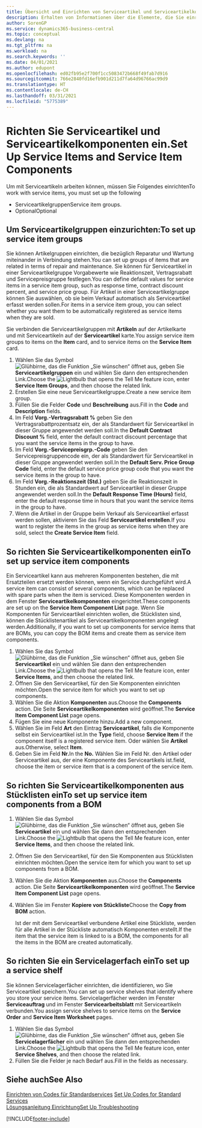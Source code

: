 ```yaml
---
title: Übersicht und Einrichten von Serviceartikel und Serviceartikelkomponenten  | Microsoft Docs
description: Erhalten von Informationen über die Elemente, die Sie einrichten müssen, bevor Sie Serviceartikel, einschliesslich Vorgabewerte wie Reaktionszeit, Vertragsrabatt, und Servicepreisgruppen verwenden können.
author: SorenGP
ms.service: dynamics365-business-central
ms.topic: conceptual
ms.devlang: na
ms.tgt_pltfrm: na
ms.workload: na
ms.search.keywords: ''
ms.date: 04/01/2021
ms.author: edupont
ms.openlocfilehash: ed02fb95e2f700f1cc5083472b668f49fab7d916
ms.sourcegitcommit: 766e2840fd16efb901d211d7fa64d96766ac99d9
ms.translationtype: HT
ms.contentlocale: de-CH
ms.lasthandoff: 03/31/2021
ms.locfileid: "5775389"
---
```

# <a name="set-up-service-items-and-service-item-components"></a><span data-ttu-id="ea6b1-103">Richten Sie Serviceartikel und Serviceartikelkomponenten ein.</span><span class="sxs-lookup"><span data-stu-id="ea6b1-103">Set Up Service Items and Service Item Components</span></span>
<span data-ttu-id="ea6b1-104">Um mit Serviceartikeln arbeiten können, müssen Sie Folgendes einrichten</span><span class="sxs-lookup"><span data-stu-id="ea6b1-104">To work with service items, you must set up the following</span></span>

* <span data-ttu-id="ea6b1-105">Serviceartikelgruppen</span><span class="sxs-lookup"><span data-stu-id="ea6b1-105">Service item groups.</span></span>
* <span data-ttu-id="ea6b1-106">Optional</span><span class="sxs-lookup"><span data-stu-id="ea6b1-106">Optional</span></span>

## <a name="to-set-up-service-item-groups"></a><span data-ttu-id="ea6b1-107">Um Serviceartikelgruppen einzurichten:</span><span class="sxs-lookup"><span data-stu-id="ea6b1-107">To set up service item groups</span></span>
<span data-ttu-id="ea6b1-108">Sie können Artikelgruppen einrichten, die bezüglich Reparatur und Wartung miteinander in Verbindung stehen.</span><span class="sxs-lookup"><span data-stu-id="ea6b1-108">You can set up groups of items that are related in terms of repair and maintenance.</span></span> <span data-ttu-id="ea6b1-109">Sie können für Serviceartikel in einer Serviceartikelgruppe Vorgabewerte wie Reaktionszeit, Vertragsrabatt und Servicepreisgruppe festlegen.</span><span class="sxs-lookup"><span data-stu-id="ea6b1-109">You can define default values for service items in a service item group, such as response time, contract discount percent, and service price group.</span></span> <span data-ttu-id="ea6b1-110">Für Artikel in einer Serviceartikelgruppe können Sie auswählen, ob sie beim Verkauf automatisch als Serviceartikel erfasst werden sollen.</span><span class="sxs-lookup"><span data-stu-id="ea6b1-110">For items in a service item group, you can select whether you want them to be automatically registered as service items when they are sold.</span></span>  

<span data-ttu-id="ea6b1-111">Sie verbinden die Serviceartikelgruppen mit **Artikeln** auf der Artikelkarte und mit Serviceartikeln auf der **Serviceartikel** karte.</span><span class="sxs-lookup"><span data-stu-id="ea6b1-111">You assign service item groups to items on the **Item** card, and to service items on the **Service Item** card.</span></span>  

1. <span data-ttu-id="ea6b1-112">Wählen Sie das Symbol ![Glühbirne, das die Funktion „Sie wünschen“ öffnet](media/ui-search/search_small.png "Tell Me-Funktion") aus, geben Sie **Serviceartikelgruppen** ein und wählen Sie dann den entsprechenden Link.</span><span class="sxs-lookup"><span data-stu-id="ea6b1-112">Choose the ![Lightbulb that opens the Tell Me feature](media/ui-search/search_small.png "Tell me what you want to do") icon, enter **Service Item Groups**, and then choose the related link.</span></span>  
2. <span data-ttu-id="ea6b1-113">Erstellen Sie eine neue Serviceartikelgruppe.</span><span class="sxs-lookup"><span data-stu-id="ea6b1-113">Create a new service item group.</span></span>  
3. <span data-ttu-id="ea6b1-114">Füllen Sie die Felder **Code** und **Beschreibung** aus.</span><span class="sxs-lookup"><span data-stu-id="ea6b1-114">Fill in the **Code** and **Description** fields.</span></span>  
4. <span data-ttu-id="ea6b1-115">Im Feld **Vorg.-Vertragsrabatt %** geben Sie den Vertragsrabattprozentsatz ein, der als Standardwert für Serviceartikel in dieser Gruppe angewendet werden soll.</span><span class="sxs-lookup"><span data-stu-id="ea6b1-115">In the **Default Contract Discount %** field, enter the default contract discount percentage that you want the service items in the group to have.</span></span>  
5. <span data-ttu-id="ea6b1-116">Im Feld **Vorg.-Servicepreisgrp.-Code** geben Sie den Servicepreisgruppencode ein, der als Standardwert für Serviceartikel in dieser Gruppe angewendet werden soll.</span><span class="sxs-lookup"><span data-stu-id="ea6b1-116">In the **Default Serv. Price Group Code** field, enter the default service price group code that you want the service items in the group to have.</span></span>  
6. <span data-ttu-id="ea6b1-117">Im Feld **Vorg.-Reaktionszeit (Std.)** geben Sie die Reaktionszeit in Stunden ein, die als Standardwert auf Serviceartikel in dieser Gruppe angewendet werden soll.</span><span class="sxs-lookup"><span data-stu-id="ea6b1-117">In the **Default Response Time (Hours)** field, enter the default response time in hours that you want the service items in the group to have.</span></span>  
7. <span data-ttu-id="ea6b1-118">Wenn die Artikel in der Gruppe beim Verkauf als Serviceartikel erfasst werden sollen, aktivieren Sie das Feld **Serviceartikel erstellen**.</span><span class="sxs-lookup"><span data-stu-id="ea6b1-118">If you want to register the items in the group as service items when they are sold, select the **Create Service Item** field.</span></span>  

## <a name="to-set-up-service-item-components"></a><span data-ttu-id="ea6b1-119">So richten Sie Serviceartikelkomponenten ein</span><span class="sxs-lookup"><span data-stu-id="ea6b1-119">To set up service item components</span></span>
<span data-ttu-id="ea6b1-120">Ein Serviceartikel kann aus mehreren Komponenten bestehen, die mit Ersatzteilen ersetzt werden können, wenn ein Service durchgeführt wird.</span><span class="sxs-lookup"><span data-stu-id="ea6b1-120">A service item can consist of several components, which can be replaced with spare parts when the item is serviced.</span></span> <span data-ttu-id="ea6b1-121">Diese Komponenten werden in dem Fenster **Serviceartikelkomponenten** eingerichtet.</span><span class="sxs-lookup"><span data-stu-id="ea6b1-121">These components are set up on the **Service Item Component List** page.</span></span> <span data-ttu-id="ea6b1-122">Wenn Sie Komponenten für Serviceartikel einrichten wollen, die Stücklisten sind, können die Stücklistenartikel als Serviceartikelkomponenten angelegt werden.</span><span class="sxs-lookup"><span data-stu-id="ea6b1-122">Additionally, if you want to set up components for service items that are BOMs, you can copy the BOM items and create them as service item components.</span></span>

1. <span data-ttu-id="ea6b1-123">Wählen Sie das Symbol ![Glühbirne, das die Funktion „Sie wünschen“ öffnet](media/ui-search/search_small.png "Tell Me-Funktion") aus, geben Sie **Serviceartikel** ein und wählen Sie dann den entsprechenden Link.</span><span class="sxs-lookup"><span data-stu-id="ea6b1-123">Choose the ![Lightbulb that opens the Tell Me feature](media/ui-search/search_small.png "Tell me what you want to do") icon, enter **Service Items**, and then choose the related link.</span></span>
2. <span data-ttu-id="ea6b1-124">Öffnen Sie den Serviceartikel, für den Sie Komponenten einrichten möchten.</span><span class="sxs-lookup"><span data-stu-id="ea6b1-124">Open the service item for which you want to set up components.</span></span>  
3. <span data-ttu-id="ea6b1-125">Wählen Sie die Aktion **Komponenten** aus.</span><span class="sxs-lookup"><span data-stu-id="ea6b1-125">Choose the **Components** action.</span></span> <span data-ttu-id="ea6b1-126">Die Seite **Serviceartikelkomponenten** wird geöffnet.</span><span class="sxs-lookup"><span data-stu-id="ea6b1-126">The **Service Item Component List** page opens.</span></span>  
4. <span data-ttu-id="ea6b1-127">Fügen Sie eine neue Komponente hinzu.</span><span class="sxs-lookup"><span data-stu-id="ea6b1-127">Add a new component.</span></span>  
5. <span data-ttu-id="ea6b1-128">Wählen Sie im Feld **Art** den Eintrag **Serviceartikel**, falls die Komponente selbst ein Serviceartikel ist.</span><span class="sxs-lookup"><span data-stu-id="ea6b1-128">In the **Type** field, choose **Service Item** if the component itself is a registered service item.</span></span> <span data-ttu-id="ea6b1-129">Oder wählen Sie **Artikel** aus.</span><span class="sxs-lookup"><span data-stu-id="ea6b1-129">Otherwise, select **Item**.</span></span>  
6. <span data-ttu-id="ea6b1-130">Geben Sie im Feld **Nr.**</span><span class="sxs-lookup"><span data-stu-id="ea6b1-130">In the **No.**</span></span> <span data-ttu-id="ea6b1-131">Wählen Sie im Feld Nr. den Artikel oder Serviceartikel aus, der eine Komponente des Serviceartikels ist.</span><span class="sxs-lookup"><span data-stu-id="ea6b1-131">field, choose the item or service item that is a component of the service item.</span></span>  

## <a name="to-set-up-service-item-components-from-a-bom"></a><span data-ttu-id="ea6b1-132">So richten Sie Serviceartikelkomponenten aus Stücklisten ein</span><span class="sxs-lookup"><span data-stu-id="ea6b1-132">To set up service item components from a BOM</span></span>
1.  <span data-ttu-id="ea6b1-133">Wählen Sie das Symbol ![Glühbirne, das die Funktion „Sie wünschen“ öffnet](media/ui-search/search_small.png "Tell Me-Funktion") aus, geben Sie **Serviceartikel** ein und wählen Sie dann den entsprechenden Link.</span><span class="sxs-lookup"><span data-stu-id="ea6b1-133">Choose the ![Lightbulb that opens the Tell Me feature](media/ui-search/search_small.png "Tell me what you want to do") icon, enter **Service Items**, and then choose the related link.</span></span>  
2. <span data-ttu-id="ea6b1-134">Öffnen Sie den Serviceartikel, für den Sie Komponenten aus Stücklisten einrichten möchten.</span><span class="sxs-lookup"><span data-stu-id="ea6b1-134">Open the service item for which you want to set up components from a BOM.</span></span>  
3. <span data-ttu-id="ea6b1-135">Wählen Sie die Aktion **Komponenten** aus.</span><span class="sxs-lookup"><span data-stu-id="ea6b1-135">Choose the **Components** action.</span></span> <span data-ttu-id="ea6b1-136">Die Seite **Serviceartikelkomponenten** wird geöffnet.</span><span class="sxs-lookup"><span data-stu-id="ea6b1-136">The **Service Item Component List** page opens.</span></span>  
4. <span data-ttu-id="ea6b1-137">Wählen Sie im Fenster **Kopiere von Stückliste**</span><span class="sxs-lookup"><span data-stu-id="ea6b1-137">Choose the **Copy from BOM** action.</span></span>  

    <span data-ttu-id="ea6b1-138">Ist der mit dem Serviceartikel verbundene Artikel eine Stückliste, werden für alle Artikel in der Stückliste automatisch Komponenten erstellt.</span><span class="sxs-lookup"><span data-stu-id="ea6b1-138">If the item that the service item is linked to is a BOM, the components for all the items in the BOM are created automatically.</span></span>  

## <a name="to-set-up-a-service-shelf"></a><span data-ttu-id="ea6b1-139">So richten Sie ein Servicelagerfach ein</span><span class="sxs-lookup"><span data-stu-id="ea6b1-139">To set up a service shelf</span></span>
<span data-ttu-id="ea6b1-140">Sie können Servicelagerfächer einrichten, die identifizieren, wo Sie Serviceartikel speichern.</span><span class="sxs-lookup"><span data-stu-id="ea6b1-140">You can set up service shelves that identify where you store your service items.</span></span> <span data-ttu-id="ea6b1-141">Servicelagerfächer werden im Fenster **Serviceauftrag** und im Fenster **Servicearbeitsblatt** mit Serviceartikeln verbunden.</span><span class="sxs-lookup"><span data-stu-id="ea6b1-141">You assign service shelves to service items on the **Service Order** and **Service Item Worksheet** pages.</span></span>  

1. <span data-ttu-id="ea6b1-142">Wählen Sie das Symbol ![Glühbirne, das die Funktion „Sie wünschen“ öffnet](media/ui-search/search_small.png "Tell Me-Funktion") aus, geben Sie **Servicelagerfächer** ein und wählen Sie dann den entsprechenden Link.</span><span class="sxs-lookup"><span data-stu-id="ea6b1-142">Choose the ![Lightbulb that opens the Tell Me feature](media/ui-search/search_small.png "Tell me what you want to do") icon, enter **Service Shelves**, and then choose the related link.</span></span>
2. <span data-ttu-id="ea6b1-143">Füllen Sie die Felder je nach Bedarf aus.</span><span class="sxs-lookup"><span data-stu-id="ea6b1-143">Fill in the fields as necessary.</span></span>

## <a name="see-also"></a><span data-ttu-id="ea6b1-144">Siehe auch</span><span class="sxs-lookup"><span data-stu-id="ea6b1-144">See Also</span></span>
<span data-ttu-id="ea6b1-145">[Einrichten von Codes für Standardservices](service-how-setup-service-coding.md) </span><span class="sxs-lookup"><span data-stu-id="ea6b1-145">[Set Up Codes for Standard Services](service-how-setup-service-coding.md) </span></span>  
[<span data-ttu-id="ea6b1-146">Lösungsanleitung Einrichtung</span><span class="sxs-lookup"><span data-stu-id="ea6b1-146">Set Up Troubleshooting</span></span>](service-how-setup-troubleshooting.md)


[!INCLUDE[footer-include](includes/footer-banner.md)]